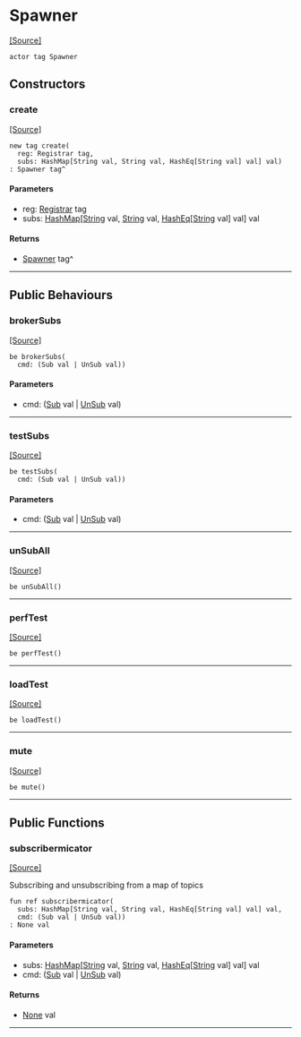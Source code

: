# Spawner
<span class="source-link">[[Source]](src/mqtt-configurator/spawner.md#L-0-11)</span>
```pony
actor tag Spawner
```

## Constructors

### create
<span class="source-link">[[Source]](src/mqtt-configurator/spawner.md#L-0-19)</span>


```pony
new tag create(
  reg: Registrar tag,
  subs: HashMap[String val, String val, HashEq[String val] val] val)
: Spawner tag^
```
#### Parameters

*   reg: [Registrar](bureaucracy-Registrar.md) tag
*   subs: [HashMap](collections-HashMap.md)\[[String](builtin-String.md) val, [String](builtin-String.md) val, [HashEq](collections-HashEq.md)\[[String](builtin-String.md) val\] val\] val

#### Returns

* [Spawner](mqtt-configurator-Spawner.md) tag^

---

## Public Behaviours

### brokerSubs
<span class="source-link">[[Source]](src/mqtt-configurator/spawner.md#L-0-32)</span>


```pony
be brokerSubs(
  cmd: (Sub val | UnSub val))
```
#### Parameters

*   cmd: ([Sub](mqtt-primitives-Sub.md) val | [UnSub](mqtt-primitives-UnSub.md) val)

---

### testSubs
<span class="source-link">[[Source]](src/mqtt-configurator/spawner.md#L-0-35)</span>


```pony
be testSubs(
  cmd: (Sub val | UnSub val))
```
#### Parameters

*   cmd: ([Sub](mqtt-primitives-Sub.md) val | [UnSub](mqtt-primitives-UnSub.md) val)

---

### unSubAll
<span class="source-link">[[Source]](src/mqtt-configurator/spawner.md#L-0-38)</span>


```pony
be unSubAll()
```

---

### perfTest
<span class="source-link">[[Source]](src/mqtt-configurator/spawner.md#L-0-43)</span>


```pony
be perfTest()
```

---

### loadTest
<span class="source-link">[[Source]](src/mqtt-configurator/spawner.md#L-0-48)</span>


```pony
be loadTest()
```

---

### mute
<span class="source-link">[[Source]](src/mqtt-configurator/spawner.md#L-0-52)</span>


```pony
be mute()
```

---

## Public Functions

### subscribermicator
<span class="source-link">[[Source]](src/mqtt-configurator/spawner.md#L-0-58)</span>


Subscribing and unsubscribing from a map of topics


```pony
fun ref subscribermicator(
  subs: HashMap[String val, String val, HashEq[String val] val] val,
  cmd: (Sub val | UnSub val))
: None val
```
#### Parameters

*   subs: [HashMap](collections-HashMap.md)\[[String](builtin-String.md) val, [String](builtin-String.md) val, [HashEq](collections-HashEq.md)\[[String](builtin-String.md) val\] val\] val
*   cmd: ([Sub](mqtt-primitives-Sub.md) val | [UnSub](mqtt-primitives-UnSub.md) val)

#### Returns

* [None](builtin-None.md) val

---

